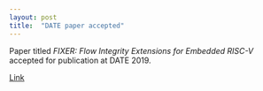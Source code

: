 ```yaml
---
layout: post
title:  "DATE paper accepted"
---
```

Paper titled _FIXER: Flow Integrity Extensions for Embedded RISC-V_ accepted for publication at DATE 2019.

[Link](https://doi.org/10.23919/DATE.2019.8714980)
